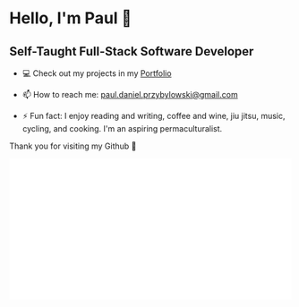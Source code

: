 # Hello, I'm Paul 🙏

## Self-Taught Full-Stack Software Developer

- 💻 Check out my projects in my [Portfolio](https://paulprzybylowski.github.io/)

- 📫 How to reach me:  paul.daniel.przybylowski@gmail.com

- ⚡ Fun fact: I enjoy reading and writing, coffee and wine, jiu jitsu, music, cycling, and cooking. I'm an aspiring permaculturalist. 

Thank you for visiting my Github 🙏

<img src="animation.svg" alt="" />
